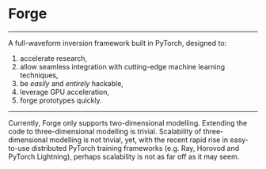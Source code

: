 # Forge

***

A full-waveform inversion framework built in PyTorch, designed to: 

1. accelerate research,
2. allow seamless integration with cutting-edge machine learning techniques,
3. be *easily* and *entirely* hackable,
4. leverage GPU acceleration,
5. forge prototypes quickly.

***

Currently, Forge only supports two-dimensional modelling. Extending the code to three-dimensional modelling is trivial. Scalability of three-dimensional modelling is not trivial, yet, with the recent rapid rise in easy-to-use distributed PyTorch training frameworks (e.g. Ray, Horovod and PyTorch Lightning), perhaps scalability is not as far off as it may seem.
